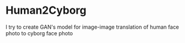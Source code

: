 # Human2Cyborg
I try to create GAN's model for image-image translation of human face photo to cyborg face photo
